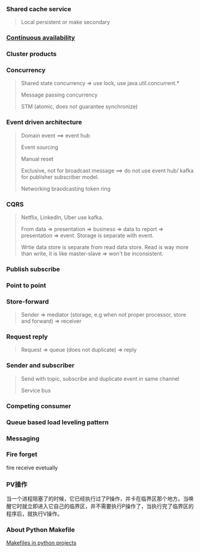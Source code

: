 ### Shared cache service
> Local persistent or make secondary

### [Continuous availability](https://en.wikipedia.org/wiki/Continuous_availability)

### Cluster products

### Concurrency
> Shared state concurrency => use lock, use java.util.concurrent.*
> 
> Message passing concurrency
>
> STM (atomic, does not guarantee synchronize)

### Event driven architecture
> Domain event ==> event hub
>
> Event sourcing
>
> Manual reset
>
> Exclusive, not for broadcast message ==> do not use event hub/ kafka for publisher subscriber model.
>
> Networking braodcasting token ring

### CQRS
> Netflix, LinkedIn, Uber use kafka.
>
> From data => presentation => business => data to report => presentation => event. Storage is separate with event.
>
> Wrtie data store is separate from read data store. Read is way more than write, it is like master-slave => won't be inconsistent.

### Publish subscribe

### Point to point

### Store-forward
> Sender => mediator (storage, e.g when not proper processor, store and forward) => receiver

### Request reply
> Request => queue (does not duplicate) => reply

### Sender and subscriber
> Send with topic, subscribe and duplicate event in same channel
>
> Service bus

### Competing consumer

### Queue based load leveling pattern

### Messaging

### Fire forget
fire receive evetually

### PV操作
当一个进程阻塞了的时候，它已经执行过了P操作，并卡在临界区那个地方。当唤醒它时就立即进入它自己的临界区，并不需要执行P操作了，当执行完了临界区的程序后，就执行V操作。

### About Python Makefile
[Makefiles in python projects](https://krzysztofzuraw.com/blog/2016/makefiles-in-python-projects.html)